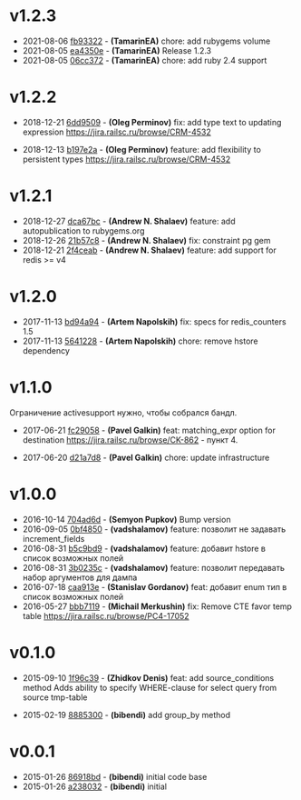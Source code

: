 # v1.2.3

* 2021-08-06 [fb93322](../../commit/fb93322) - __(TamarinEA)__ chore: add rubygems volume 
* 2021-08-05 [ea4350e](../../commit/ea4350e) - __(TamarinEA)__ Release 1.2.3 
* 2021-08-05 [06cc372](../../commit/06cc372) - __(TamarinEA)__ chore: add ruby 2.4 support 

# v1.2.2

* 2018-12-21 [6dd9509](../../commit/6dd9509) - __(Oleg Perminov)__ fix: add type text to updating expression 
https://jira.railsc.ru/browse/CRM-4532

* 2018-12-13 [b197e2a](../../commit/b197e2a) - __(Oleg Perminov)__ feature: add flexibility to persistent types 
https://jira.railsc.ru/browse/CRM-4532

# v1.2.1

* 2018-12-27 [dca67bc](../../commit/dca67bc) - __(Andrew N. Shalaev)__ feature: add autopublication to rubygems.org 
* 2018-12-26 [21b57c8](../../commit/21b57c8) - __(Andrew N. Shalaev)__ fix: constraint pg gem 
* 2018-12-21 [2f4ceab](../../commit/2f4ceab) - __(Andrew N. Shalaev)__ feature: add support for redis >= v4 

# v1.2.0

* 2017-11-13 [bd94a94](../../commit/bd94a94) - __(Artem Napolskih)__ fix: specs for redis_counters 1.5 
* 2017-11-13 [5641228](../../commit/5641228) - __(Artem Napolskih)__ chore: remove hstore dependency 

# v1.1.0

Ограничение activesupport нужно, чтобы собрался бандл.

* 2017-06-21 [fc29058](../../commit/fc29058) - __(Pavel Galkin)__ feat: matching_expr option for destination 
https://jira.railsc.ru/browse/CK-862 - пункт 4.

* 2017-06-20 [d21a7d8](../../commit/d21a7d8) - __(Pavel Galkin)__ chore: update infrastructure 

# v1.0.0

* 2016-10-14 [704ad6d](../../commit/704ad6d) - __(Semyon Pupkov)__ Bump version 
* 2016-09-05 [0bf4850](../../commit/0bf4850) - __(vadshalamov)__ feature: позволит не задавать increment_fields 
* 2016-08-31 [b5c9bd9](../../commit/b5c9bd9) - __(vadshalamov)__ feature: добавит hstore в список возможных полей 
* 2016-08-31 [3b0235c](../../commit/3b0235c) - __(vadshalamov)__ feature: позволит передавать набор аргументов для дампа 
* 2016-07-18 [caa913e](../../commit/caa913e) - __(Stanislav Gordanov)__ feat: добавит enum тип в список возможных полей 
* 2016-05-27 [bbb7119](../../commit/bbb7119) - __(Michail Merkushin)__ fix: Remove CTE favor temp table 
https://jira.railsc.ru/browse/PC4-17052

# v0.1.0

* 2015-09-10 [1f96c39](../../commit/1f96c39) - __(Zhidkov Denis)__ feat: add source_conditions method 
Adds ability to specify WHERE-clause for select query from source tmp-table

* 2015-02-19 [8885300](../../commit/8885300) - __(bibendi)__ add group_by method 

# v0.0.1

* 2015-01-26 [86918bd](../../commit/86918bd) - __(bibendi)__ initial code base 
* 2015-01-26 [a238032](../../commit/a238032) - __(bibendi)__ initial 
